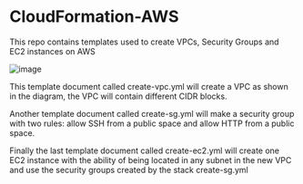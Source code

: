 # CloudFormation-AWS
This repo contains templates used to create VPCs, Security Groups and EC2 instances on AWS

![image](https://user-images.githubusercontent.com/52250306/162491050-60b0e757-fe8d-413d-b123-124ff7993b70.png)

  This template document called create-vpc.yml will create a VPC as shown in the diagram, the VPC will contain different CIDR blocks. 

  Another template document called create-sg.yml will make a security group with two rules: allow SSH from a public space and allow HTTP from a public space.

  Finally the last template document called create-ec2.yml will create one EC2 instance with the ability of being located in any subnet in the new VPC and use the security groups created by the stack create-sg.yml 
